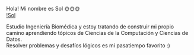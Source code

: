 Hola! Mi nombre es Sol 🌞🌞🌞 <br> 
[!Sol]("https://spaceplace.nasa.gov/review/sunburn/sunburn1.sp.png")

Estudio Ingeniería Biomédica y estoy tratando de construir mi propio camino aprendiendo tópicos de Ciencias de la Computación y Ciencias de Datos.<br>
Resolver problemas y desafíos lógicos es mi pasatiempo favorito :) 

